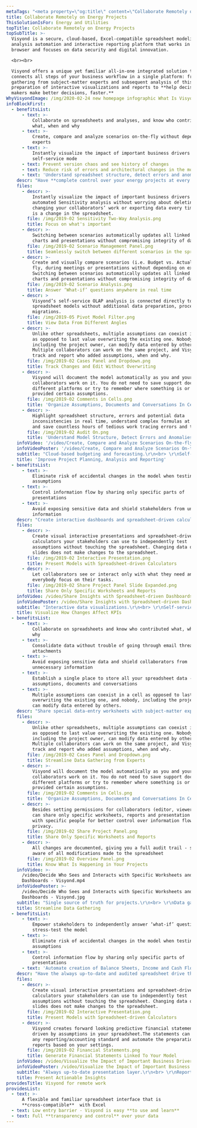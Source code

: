 ```yaml
---
metaTags: "<meta property=\"og:title\" content=\"Collaborate Remotely on Energy Projects\"> \r\n<meta property=\"og:type\" content=\"website\"> \r\n<meta property=\"og:image\" content=\"https://visyond.com/img/Visyond%20Inforgraphics%20%20NEW%20v23%201.5x%20supersample.png\"> \n<meta property=\"og:description\" content=\"Get what no other spreadsheet-based technology stack can give you. Anywhere you are, on any platform.\"> \r\n<meta property=\"og:url\" content=\"https://visyond.com/solutions/energy-and-utilities/\"> \r\n\r\n<meta name=\"title\" content=\"Collaborate Remotely on Energy Projects\">\r\n<meta name=\"description\" content=\"Have complete control over your energy projects at every step of the way and ensure data security, correctness and integrity of your models, identify errors, track changes, and document the information flows.\"> \r\n<meta name=\"keywords\" content=\"Energy Management Software, energy software, EMS\"> "
title: Collaborate Remotely on Energy Projects
ThisSolutionIsFor: Energy and Utilities
topTitle: Collaborate Remotely on Energy Projects
topSubTitle: >-
  Visyond is a secure, cloud-based, Excel-compatible spreadsheet modeling,
  analysis automation and interactive reporting platform that works in the
  browser and focuses on data security and digital innovation.

  <br><br>

  Visyond offers a unique yet familiar all-in-one integrated solution that
  connects all steps of your business workflow in a single platform: from data
  gathering from subject-matter experts and subsequent analysis of this data to
  preparation of interactive visualizations and reports to **help decision
  makers make better decisions, faster.**
WhyVisyondImage: /img/2020-02-24 new homepage infographic What Is Visyond.png
infoBlockFirst:
  - benefitsList:
      - text: >-
          Collaborate on spreadsheets and analyses, and know who contributed
          what, when and why
      - text: >-
          Create, compare and analyze scenarios on-the-fly without depending on
          experts
      - text: >-
          Instantly visualize the impact of important business drivers in
          self-service mode
      - text: Prevent version chaos and see history of changes
      - text: Reduce risk of errors and architectural changes in the model
      - text: 'Understand spreadsheet structure, detect errors and anomalies'
    descr: "Have **complete control over your energy projects at every step of the way** and ensure data security, correctness and integrity of your models, identify errors, track changes, and document the information flows.\r\n<br><br>\r\nEmpower collaborative self-service planning, budgeting, forecasting and automated analytics without the fear of deleting or changing your collaborators’ work. \r\n<br><br>\r\nInstantly identify the impact of the important business drivers, visualize and compare scenarios (i.e. Budget vs. Actual) on-the-fly, anywhere you are.\r\n"
    files:
      - descr: >-
          Instantly visualize the impact of important business drivers with
          automated Sensitivity analysis without worrying about deleting or
          changing your collaborators’ work or exporting data every time there
          is a change in the spreadsheet.
        file: /img/2019-02 Sensitivity Two-Way Analysis.png
        title: Focus on what's important
      - descr: >-
          Switching between scenarios automatically updates all linked cells,
          charts and presentations without compromising integrity of data.
        file: /img/2019-02 Scenario Management Panel.png
        title: Seamlessly switch between different scenarios in the spreadsheet
      - descr: >-
          Create and visually compare scenarios (i.e. Budget vs. Actual) on the
          fly, during meetings or presentations without depending on experts.
          Switching between scenarios automatically updates all linked cells,
          charts and presentations without compromising integrity of data.
        file: /img/2019-02 Scenario Analysis.png
        title: Answer ‘What-if’ questions anywhere in real time
      - descr: >
          Visyond’s self-service OLAP analysis is connected directly to your
          spreadsheet models without additional data preparation, processing and
          migrations.
        file: /img/2019-05 Pivot Model Filter.png
        title: View Data From Different Angles
      - descr: >-
          Unlike other spreadsheets, multiple assumptions can coexist in a cell
          as opposed to last value overwriting the existing one. Nobody,
          including the project owner, can modify data entered by others.
          Multiple collaborators can work on the same project, and Visyond will
          track and report who added assumptions, when and why.
        file: /img/2019-02 Cases Panel and Dropdown.png
        title: Track Changes and Edit Without Overwriting
      - descr: >-
          Visyond will document the model automatically as you and your
          collaborators work on it. You do not need to save support documents on
          different platforms or try to remember where something is or who
          provided certain assumptions.
        file: /img/2019-02 Comments in Cells.png
        title: 'Organize Assumptions, Documents and Conversations In Cells'
      - descr: >-
          Highlight spreadsheet structure, errors and potential data
          inconsistencies in real time, understand complex formulas at a glance
          and save countless hours of tedious work tracing errors and typos.
        file: /img/2019-02 Audit On.png
        title: 'Understand Model Structure, Detect Errors and Anomalies'
    infoVideo: '/video/Create, Compare and Analyze Scenarios On-the-fly - Visyond.mp4'
    infoVideoPoster: '/video/Create, Compare and Analyze Scenarios On-the-fly - Visyond.jpg' 
    subtitle: "Cloud-based budgeting and forecasting.\r\n<br> \r\nSelf-service planning and analysis.\r\n<br> \r\nData governance and spreadsheet audit.\r"
    title: 'Improve Project Planning, Analysis and Reporting'
  - benefitsList:
      - text: >-
          Eliminate risk of accidental changes in the model when testing
          assumptions
      - text: >-
          Control information flow by sharing only specific parts of
          presentations
      - text: >-
          Avoid exposing sensitive data and shield stakeholders from unnecessary
          information
    descr: "Create interactive dashboards and spreadsheet-driven calculators without technical know-how and enable your stakeholders to **independently answer ‘what-if’ questions** without fear of breaking the model or exposing sensitive information.\r\n<br><br>\r\nChanging data on the slides does not make changes to the spreadsheet, so you don’t have to worry about losing important information or introducing architectural changes to the model.\r"
    files:
      - descr: >-
          Create visual interactive presentations and spreadsheet-driven
          calculators your stakeholders can use to independently test
          assumptions without touching the spreadsheet. Changing data on the
          slides does not make changes to the spreadsheet.
        file: /img/2019-02 Interactive Presentation.png
        title: Present Models with Spreadsheet-driven Calculators
      - descr: >-
          Let collaborators see or interact only with what they need and let
          everybody focus on their tasks.
        file: /img/2019-02 Share Project Panel Slide Expanded.png
        title: Share Only Specific Worksheets and Reports
    infoVideo: /video/Share Insights with Spreadsheet-driven Dashboards - Visyond.mp4
    infoVideoPoster: /video/Share Insights with Spreadsheet-driven Dashboards - Visyond.jpg
    subtitle: "Interactive data visualizations.\r\n<br> \r\nSelf-service on ‘what-if’ questions.\r\n<br> \r\nSpreadsheet-driven dashboards."
    title: Visualize How Changes Affect KPIs
  - benefitsList:
      - text: >-
          Collaborate on spreadsheets and know who contributed what, when and
          why
      - text: >-
          Consolidate data without trouble of going through email threads and
          attachments
      - text: >-
          Avoid exposing sensitive data and shield collaborators from
          unnecessary information        
      - text: >-
          Establish a single place to store all your spreadsheet data - changes,
          assumptions, documents and conversations
      - text: >-
          Multiple assumptions can coexist in a cell as opposed to last value
          overwriting the existing one, and nobody, including the project owner,
          can modify data entered by others.
    descr: "Share special data-entry worksheets with subject-matter experts where they can input data. Then use that data to update any predictive model you have. Data-entry collaborators will only see their specific data entry worksheets without seeing the rest of the model.\n<br><br>\r Data-entry collaborators can add supporting documents, attachments and comments directly inside the relevant cells so you can easily locate the source of information."
    files:
      - descr: >-
          Unlike other spreadsheets, multiple assumptions can coexist in a cell
          as opposed to last value overwriting the existing one. Nobody,
          including the project owner, can modify data entered by others.
          Multiple collaborators can work on the same project, and Visyond will
          track and report who added assumptions, when and why.
        file: /img/2019-02 Cases Panel and Dropdown.png
        title: Streamline Data Gathering from Experts
      - descr: >-
          Visyond will document the model automatically as you and your
          collaborators work on it. You do not need to save support documents on
          different platforms or try to remember where something is or who
          provided certain assumptions.
        file: /img/2019-02 Comments in Cells.png
        title: 'Organize Assumptions, Documents and Conversations In Cells'
      - descr: >-
          Besides setting permissions for collaborators (editor, viewer), you
          can share only specific worksheets, reports and presentation slides
          with specific people for better control over information flow and data
          privacy.
        file: /img/2019-02 Share Project Panel.png
        title: Share Only Specific Worksheets and Reports
      - descr: >-
          All changes are documented, giving you a full audit trail - so you are
          aware of all modifications made to the spreadsheet
        file: /img/2019-02 Overview Panel.png
        title: Know What Is Happening in Your Projects
    infoVideo: >-
      /video/Decide Who Sees and Interacts with Specific Worksheets and
      Dashboards - Visyond.mp4
    infoVideoPoster: >-
      /video/Decide Who Sees and Interacts with Specific Worksheets and
      Dashboards - Visyond.jpg
    subtitle: "Single source of truth for projects.\r\n<br> \r\nData gathering without version chaos.\r\n<br> \r\nSecure and granular data sharing."
    title: Streamline Data Gathering
  - benefitsList:
      - text: >-
          Empower stakeholders to independently answer ‘what-if’ questions and
          stress-test the model
      - text: >-
          Eliminate risk of accidental changes in the model when testing
          assumptions
      - text: >-
          Control information flow by sharing only specific parts of
          presentations
      - text: 'Automate creation of Balance Sheets, Income and Cash Flow statements'
    descr: "Have the always up-to-date and audited spreadsheet drive the interactive slides for live presentations and stress-testing of energy projects. Distribute interactive presentations to investors or stakeholders, which they can use to ask the spreadsheet ‘what-if’ questions using sliders and dropdowns without actually touching, changing or seeing the model.\r\n<br><br>\r\nGenerate forward looking predictive financial statements, driven by assumptions in your spreadsheet, and automate the preparation of reports based on your settings and accounting standards.\r"
    files:
      - descr: >-
          Create visual interactive presentations and spreadsheet-driven
          calculators your stakeholders can use to independently test
          assumptions without touching the spreadsheet. Changing data on the
          slides does not make changes to the spreadsheet.
        file: /img/2019-02 Interactive Presentation.png
        title: Present Models with Spreadsheet-driven Calculators
      - descr: >-
          Visyond creates forward looking predictive financial statements,
          driven by assumptions in your spreadsheet.The statements can adapt to
          any reporting/accounting standard and automate the preparation of
          reports based on your settings.
        file: /img/2019-02 Financial Statements.png
        title: Generate Financial Statements Linked To Your Model
    infoVideo: /video/Visualize the Impact of Important Business Drivers - Visyond.mp4
    infoVideoPoster: /video/Visualize the Impact of Important Business Drivers - Visyond.jpg
    subtitle: "Always up-to-date presentation layer.\r\n<br> \r\nReports driven by your model.\r\n<br> \r\nControl over who sees what."
    title: Present Actionable Insights
providesTitle: Visyond for remote work
providesList:
  - text: >-
      A flexible and familiar spreadsheet interface that is
      **cross-compatible**  with Excel
  - text: Low entry barrier - Visyond is easy **to use and learn**
  - text: Full **transparency and control** over your data
---
```


